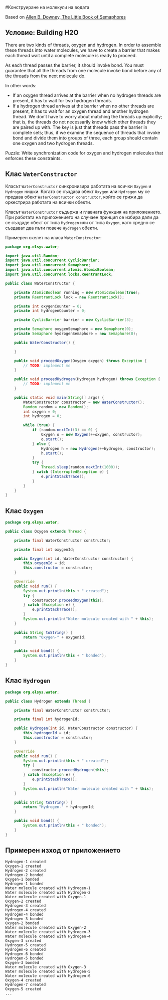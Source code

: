 #Конструиране на молекули на водата

Based on [Allen B. Downey, The Little Book of Semaphores](http://www.greenteapress.com/semaphores/downey08semaphores.pdf)


## Условие: Building H2O

There are two kinds of threads, oxygen and hydrogen. In order to assemble
these threads into water molecules, we have to create a barrier that makes each
thread wait until a complete molecule is ready to proceed.

As each thread passes the barrier, it should invoke bond. You must guarantee
that all the threads from one molecule invoke bond before any of the threads
from the next molecule do.

In other words:
* If an oxygen thread arrives at the barrier when no hydrogen threads are
present, it has to wait for two hydrogen threads.
* If a hydrogen thread arrives at the barrier when no other threads are
present, it has to wait for an oxygen thread and another hydrogen thread.
We don’t have to worry about matching the threads up explicitly; that is,
the threads do not necessarily know which other threads they are paired up
with. The key is just that threads pass the barrier in complete sets; thus, if we
examine the sequence of threads that invoke bond and divide them into groups
of three, each group should contain one oxygen and two hydrogen threads.

Puzzle: Write synchronization code for oxygen and hydrogen molecules that
enforces these constraints.


## Клас `WaterConstructor`

Класът `WaterConstructor` синхронизира работата на всички `Oxygen` и `Hydrogen` нишки. Когато се създава
обект `Oxygen` или `Hydrogen` му се предава обект `WaterConstructor constructor`, който се грижи да оркестрира
работата на всички обекти.

Класът `WaterConstructor` съдържа и главната функция на приложението. При работата на приложението на случаен 
принцип се избира дали да се създаде обект от типа `Hydrogen` или от типа `Oxygen`, като средно се създават два 
пъти повече `Hydrogen` обекти.

Примерен скелет на класа `WaterConstructor`:

```java
package org.elsys.water;

import java.util.Random;
import java.util.concurrent.CyclicBarrier;
import java.util.concurrent.Semaphore;
import java.util.concurrent.atomic.AtomicBoolean;
import java.util.concurrent.locks.ReentrantLock;

public class WaterConstructor {

	private AtomicBoolean running = new AtomicBoolean(true);
	private ReentrantLock lock = new ReentrantLock();

	private int oxygenCounter = 0;
	private int hydrogenCounter = 0;

	private CyclicBarrier barrier = new CyclicBarrier(3);

	private Semaphore oxygenSemaphore = new Semaphore(0);
	private Semaphore hydrogenSemaphore = new Semaphore(0);

	public WaterConstructor() {

	}

	public void proceedOxygen(Oxygen oxygen) throws Exception {
		// TODO: implement me
	}

	public void proceedHydrogen(Hydrogen hydrogen) throws Exception {
		// TODO: implement me
	}

	public static void main(String[] args) {
		WaterConstructor constructor = new WaterConstructor();
		Random random = new Random();
		int oxygen = 0;
		int hydrogen = 0;

		while (true) {
			if (random.nextInt(3) == 0) {
				Oxygen o = new Oxygen(++oxygen, constructor);
				o.start();
			} else {
				Hydrogen h = new Hydrogen(++hydrogen, constructor);
				h.start();
			}
			try {
				Thread.sleep(random.nextInt(1000));
			} catch (InterruptedException e) {
				e.printStackTrace();
			}
		}
	}
}


```

## Клас `Oxygen`

```java
package org.elsys.water;

public class Oxygen extends Thread {

	private final WaterConstructor constructor;

	private final int oxygenId;

	public Oxygen(int id, WaterConstructor constructor) {
		this.oxygenId = id;
		this.constructor = constructor;
	}

	@Override
	public void run() {
		System.out.println(this + " created");
		try {
			constructor.proceedOxygen(this);
		} catch (Exception e) {
			e.printStackTrace();
		}
		System.out.println("Water molecule created with " + this);
	}

	public String toString() {
		return "Oxygen-" + oxygenId;
	}

	public void bond() {
		System.out.println(this + " bonded");
	}
}

```

## Клас `Hydrogen`

```java
package org.elsys.water;

public class Hydrogen extends Thread {

	private final WaterConstructor constructor;

	private final int hydrogenId;

	public Hydrogen(int id, WaterConstructor constructor) {
		this.hydrogenId = id;
		this.constructor = constructor;
	}

	@Override
	public void run() {
		System.out.println(this + " created");
		try {
			constructor.proceedHydrogen(this);
		} catch (Exception e) {
			e.printStackTrace();
		}
		System.out.println("Water molecule created with " + this);
	}

	public String toString() {
		return "Hydrogen-" + hydrogenId;
	}

	public void bond() {
		System.out.println(this + " bonded");
	}
}
```

## Примерен изход от приложението

```
Hydrogen-1 created
Oxygen-1 created
Hydrogen-2 created
Hydrogen-2 bonded
Oxygen-1 bonded
Hydrogen-1 bonded
Water molecule created with Hydrogen-1
Water molecule created with Hydrogen-2
Water molecule created with Oxygen-1
Oxygen-2 created
Hydrogen-3 created
Hydrogen-4 created
Hydrogen-4 bonded
Hydrogen-3 bonded
Oxygen-2 bonded
Water molecule created with Oxygen-2
Water molecule created with Hydrogen-3
Water molecule created with Hydrogen-4
Oxygen-3 created
Hydrogen-5 created
Hydrogen-6 created
Hydrogen-6 bonded
Hydrogen-5 bonded
Oxygen-3 bonded
Water molecule created with Oxygen-3
Water molecule created with Hydrogen-5
Water molecule created with Hydrogen-6
Oxygen-4 created
Hydrogen-7 created
Oxygen-5 created
...
```